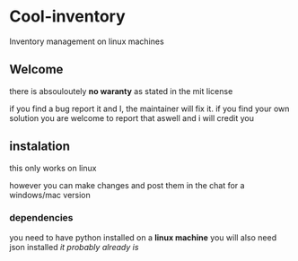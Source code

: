 # Cool-inventory
Inventory management on linux machines

## Welcome

there is absouloutely **no waranty** as stated in the mit license

if you find a bug report it and I, the maintainer will fix it.
if you find your own solution you are welcome to report that aswell and i will credit you

## instalation

this only works on linux

however you can make changes and post them in the chat for a windows/mac version

### dependencies

you need to have python installed on a **linux machine**
you will also need json installed
*it probably already is*
